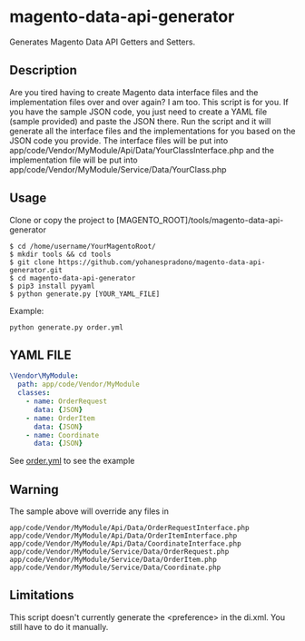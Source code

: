 # magento-data-api-generator
Generates Magento Data API Getters and Setters. 

## Description
Are you tired having to create Magento data interface files and the implementation files over and over again? I am too.
This script is for you. If you have the sample JSON code, you just need to create a YAML file (sample provided) and paste the JSON there.
Run the script and it will generate all the interface files and the implementations for you based on the JSON code you provide.
The interface files will be put into app/code/Vendor/MyModule/Api/Data/YourClassInterface.php and the implementation file will be put into app/code/Vendor/MyModule/Service/Data/YourClass.php

## Usage
Clone or copy the project to [MAGENTO_ROOT]/tools/magento-data-api-generator
```
$ cd /home/username/YourMagentoRoot/
$ mkdir tools && cd tools
$ git clone https://github.com/yohanespradono/magento-data-api-generator.git
$ cd magento-data-api-generator
$ pip3 install pyyaml
$ python generate.py [YOUR_YAML_FILE]
```

Example:

`python generate.py order.yml`


## YAML FILE

```yaml
\Vendor\MyModule:
  path: app/code/Vendor/MyModule
  classes:
    - name: OrderRequest
      data: {JSON}
    - name: OrderItem
      data: {JSON}
    - name: Coordinate
      data: {JSON}
```

See [order.yml](order.yml) to see the example


## Warning
The sample above will override any files in
```
app/code/Vendor/MyModule/Api/Data/OrderRequestInterface.php
app/code/Vendor/MyModule/Api/Data/OrderItemInterface.php
app/code/Vendor/MyModule/Api/Data/CoordinateInterface.php
app/code/Vendor/MyModule/Service/Data/OrderRequest.php
app/code/Vendor/MyModule/Service/Data/OrderItem.php
app/code/Vendor/MyModule/Service/Data/Coordinate.php
```

## Limitations
This script doesn't currently generate the \<preference\> in the di.xml. You still have to do it manually.

